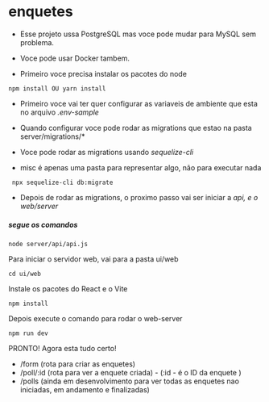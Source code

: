 # enquetes

- Esse projeto ussa PostgreSQL mas voce pode mudar para MySQL sem problema.
- Voce pode usar Docker tambem.

- Primeiro voce precisa instalar os pacotes do node
``` shell
npm install OU yarn install
```
- Primeiro voce vai ter quer configurar as variaveis de ambiente que esta no arquivo *.env-sample*
- Quando configurar voce pode rodar as migrations que estao na pasta server/migrations/*
- Voce pode rodar as migrations usando *sequelize-cli*

- misc é apenas uma pasta para representar algo, não para executar nada

``` shell
 npx sequelize-cli db:migrate
```

- Depois de rodar as migrations, o proximo passo vai ser iniciar a *api, e o web/server*
##### segue os comandos
``` shell
node server/api/api.js
```
Para iniciar o servidor web, vai para a pasta ui/web
``` shell
cd ui/web
```
Instale os pacotes do React e o Vite
``` shell
npm install
```
Depois execute o comando para rodar o web-server
```
npm run dev
```


PRONTO! Agora esta tudo certo!

- /form (rota para criar as enquetes)
- /poll/:id (rota para ver a enquete criada) - (:id - é o ID da enquete )
- /polls (ainda em desenvolvimento para ver todas as enquetes nao iniciadas, em andamento e finalizadas)
